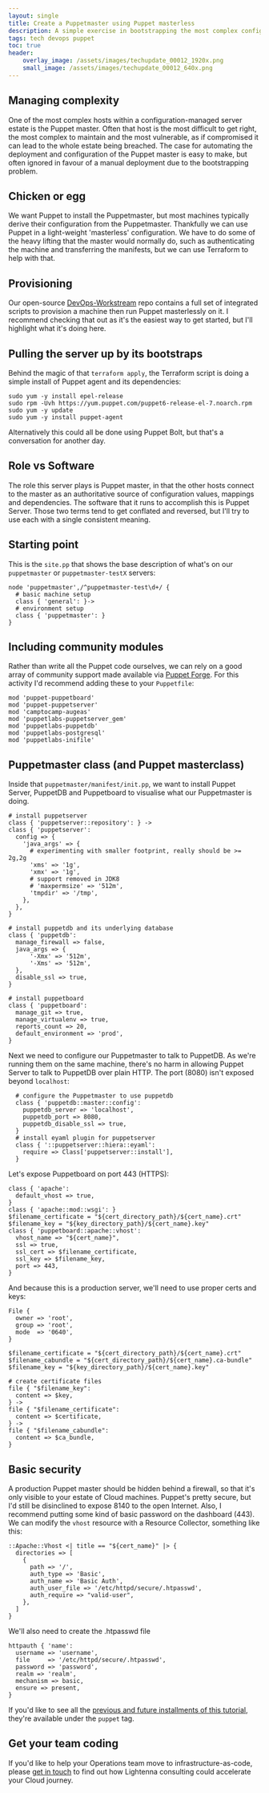 ```yaml
---
layout: single
title: Create a Puppetmaster using Puppet masterless
description: A simple exercise in bootstrapping the most complex config-managed server in the estate: the Puppetmaster.
tags: tech devops puppet
toc: true
header:
    overlay_image: /assets/images/techupdate_00012_1920x.png
    small_image: /assets/images/techupdate_00012_640x.png
---
```


## Managing complexity
One of the most complex hosts within a configuration-managed server estate is the Puppet master.
Often that host is the most difficult to get right, the most complex to maintain and the most vulnerable, as if compromised it can lead to the whole estate being breached.
The case for automating the deployment and configuration of the Puppet master is easy to make, but often ignored in favour of a manual deployment due to the bootstrapping problem.

## Chicken or egg
We want Puppet to install the Puppetmaster, but most machines typically derive their configuration from the Puppetmaster.
Thankfully we can use Puppet in a light-weight 'masterless' configuration.
We have to do some of the heavy lifting that the master would normally do, such as authenticating the machine and transferring the manifests, but we can use Terraform to help with that.

## Provisioning
Our open-source [DevOps-Workstream](https://github.com/lightenna/devops-workstream) repo contains a full set of integrated scripts to provision a machine then run Puppet masterlessly on it.
I recommend checking that out as it's the easiest way to get started, but I'll highlight what it's doing here.

## Pulling the server up by its bootstraps
Behind the magic of that `terraform apply`, the Terraform script is doing a simple install of Puppet agent and its dependencies:
```
sudo yum -y install epel-release
sudo rpm -Uvh https://yum.puppet.com/puppet6-release-el-7.noarch.rpm
sudo yum -y update
sudo yum -y install puppet-agent
```

Alternatively this could all be done using Puppet Bolt, but that's a conversation for another day.

## Role vs Software
The role this server plays is Puppet master, in that the other hosts connect to the master as an authoritative source of configuration values, mappings and dependencies.
The software that it runs to accomplish this is Puppet Server.  Those two terms tend to get conflated and reversed, but I'll try to use each with a single consistent meaning.

## Starting point
This is the `site.pp` that shows the base description of what's on our `puppetmaster` or `puppetmaster-testX` servers:
```
node 'puppetmaster',/^puppetmaster-test\d+/ {
  # basic machine setup
  class { 'general': }->
  # environment setup
  class { 'puppetmaster': }
}
```

## Including community modules
Rather than write all the Puppet code ourselves, we can rely on a good array of community support made available via [Puppet Forge](https://forge.puppet.com).  For this activity I'd recommend adding these to your `Puppetfile`:
```
mod 'puppet-puppetboard'
mod 'puppet-puppetserver'
mod 'camptocamp-augeas'
mod 'puppetlabs-puppetserver_gem'
mod 'puppetlabs-puppetdb'
mod 'puppetlabs-postgresql'
mod 'puppetlabs-inifile'
```

## Puppetmaster class (and Puppet masterclass)
Inside that `puppetmaster/manifest/init.pp`, we want to install Puppet Server, PuppetDB and Puppetboard to visualise what our Puppetmaster is doing. 
```
# install puppetserver
class { 'puppetserver::repository': } ->
class { 'puppetserver':
  config => {
    'java_args' => {
      # experimenting with smaller footprint, really should be >= 2g,2g
      'xms' => '1g',
      'xmx' => '1g',
      # support removed in JDK8
      # 'maxpermsize' => '512m',
      'tmpdir' => '/tmp',
    },
  },
}

# install puppetdb and its underlying database
class { 'puppetdb':
  manage_firewall => false,
  java_args => {
      '-Xmx' => '512m',
      '-Xms' => '512m',
  },
  disable_ssl => true,
}

# install puppetboard
class { 'puppetboard':
  manage_git => true,
  manage_virtualenv => true,
  reports_count => 20,
  default_environment => 'prod',
}
```

Next we need to configure our Puppetmaster to talk to PuppetDB.  As we're running them on the same machine, there's no harm in allowing Puppet Server to talk to PuppetDB over plain HTTP.  The port (8080) isn't exposed beyond `localhost`:
```
  # configure the Puppetmaster to use puppetdb
  class { 'puppetdb::master::config':
    puppetdb_server => 'localhost',
    puppetdb_port => 8080,
    puppetdb_disable_ssl => true,
  }
  # install eyaml plugin for puppetserver
  class { '::puppetserver::hiera::eyaml':
    require => Class['puppetserver::install'],
  }
```

Let's expose Puppetboard on port 443 (HTTPS):
```
class { 'apache':
  default_vhost => true,
}
class { 'apache::mod::wsgi': }
$filename_certificate = "${cert_directory_path}/${cert_name}.crt"
$filename_key = "${key_directory_path}/${cert_name}.key"
class { 'puppetboard::apache::vhost':
  vhost_name => "${cert_name}",
  ssl => true,
  ssl_cert => $filename_certificate,
  ssl_key => $filename_key,
  port => 443,
}
```

And because this is a production server, we'll need to use proper certs and keys:
```
File {
  owner => 'root',
  group => 'root',
  mode  => '0640',
}

$filename_certificate = "${cert_directory_path}/${cert_name}.crt"
$filename_cabundle = "${cert_directory_path}/${cert_name}.ca-bundle"
$filename_key = "${key_directory_path}/${cert_name}.key"

# create certificate files
file { "$filename_key":
  content => $key,
} ->
file { "$filename_certificate":
  content => $certificate,
} ->
file { "$filename_cabundle":
  content => $ca_bundle,
}
```

## Basic security
A production Puppet master should be hidden behind a firewall, so that it's only visible to your estate of Cloud machines.
Puppet's pretty secure, but I'd still be disinclined to expose 8140 to the open Internet.
Also, I recommend putting some kind of basic password on the dashboard (443).  We can modify the `vhost` resource with a Resource Collector, something like this:
```
::Apache::Vhost <| title == "${cert_name}" |> {
  directories => [
    {
      path => '/',
      auth_type => 'Basic',
      auth_name => 'Basic Auth',
      auth_user_file => '/etc/httpd/secure/.htpasswd',
      auth_require => "valid-user",
    },
  ]
}
```

We'll also need to create the .htpasswd file
```
httpauth { 'name':
  username => 'username',
  file     => '/etc/httpd/secure/.htpasswd',
  password => 'password',
  realm => 'realm',
  mechanism => basic,
  ensure => present,
}
```

If you'd like to see all the [previous and future installments of this tutorial](/tech/puppet), they're available under the `puppet` tag.

## Get your team coding
If you'd like to help your Operations team move to infrastructure-as-code, please [get in touch](/contact) to find out how Lightenna consulting could accelerate your Cloud journey.
